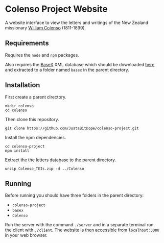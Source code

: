 # Colenso Project Website

A website interface to view the letters and writings of the New Zealand missionary [William Colenso](https://en.wikipedia.org/wiki/William_Colenso) (1811-1899).

## Requirements
Requires the `node` and `npm` packages.

Also requires the [BaseX](http://basex.org/products/download/all-downloads/) XML database which should be downloaded [here](http://files.basex.org/releases/8.4.1/BaseX841.zip) and extracted to a folder named `basex` in the parent directory.

## Installation
First create a parent directory.
```
mkdir colenso
cd colenso
```
Then clone this repository.
```
git clone https://github.com/JustaBitDope/colenso-project.git
```
Install the npm dependencies.
```
cd colenso-project
npm install
```
Extract the the letters database to the parent directory.
```
unzip Colenso_TEIs.zip -d ../Colenso
```

## Running
Before running you should have three folders in the parent directory: 
 - `colenso-project`
 - `basex`
 - `Colenso`

Run the server with the command `./server` and in a separate terminal run the client with `./client`. The website is then accessible from `localhost:3000` in your web browser.

